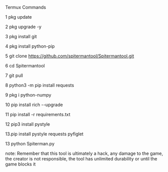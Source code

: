 Termux Commands

1 pkg update

2 pkg upgrade -y

3 pkg install git

4 pkg install python-pip

5 git clone https://github.com/spitermantool/Spitermantool.git

6 cd Spitermantool

7 git pull

8 python3 -m pip install requests

9 pkg i python-numpy

10 pip install rich --upgrade

11 pip install -r requirements.txt

12 pip3 install pystyle

13.pip install pystyle requests pyfiglet

13 python Spiterman.py

note: Remember that this tool is ultimately a hack, any damage to the game, the creator is not responsible, the tool has unlimited durability or until the game blocks it
